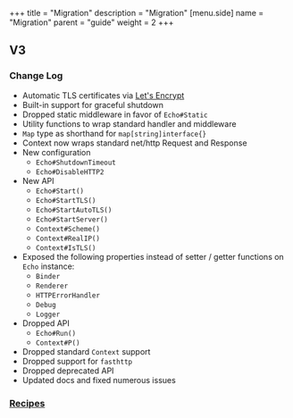 +++
title = "Migration"
description = "Migration"
[menu.side]
  name = "Migration"
  parent = "guide"
  weight = 2
+++

## V3

### Change Log

- Automatic TLS certificates via [Let's Encrypt](https://letsencrypt.org/)
- Built-in support for graceful shutdown
- Dropped static middleware in favor of `Echo#Static`
- Utility functions to wrap standard handler and middleware
- `Map` type as shorthand for `map[string]interface{}`
- Context now wraps standard net/http Request and Response
- New configuration
	- `Echo#ShutdownTimeout`
	- `Echo#DisableHTTP2`
- New API
	- `Echo#Start()`
	- `Echo#StartTLS()`
	- `Echo#StartAutoTLS()`
	- `Echo#StartServer()`
    - `Context#Scheme()`
    - `Context#RealIP()`
    - `Context#IsTLS()`
- Exposed the following properties instead of setter / getter functions on `Echo` instance:
	- `Binder`
	- `Renderer`
	- `HTTPErrorHandler`
	- `Debug`
	- `Logger`
- Dropped API
	- `Echo#Run()`
	- `Context#P()`
- Dropped standard `Context` support 
- Dropped support for `fasthttp`
- Dropped deprecated API
- Updated docs and fixed numerous issues

### [Recipes](/recipes/hello-world)
